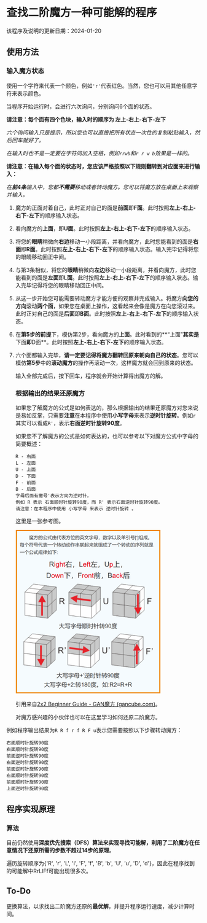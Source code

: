 # 查找二阶魔方一种可能解的程序

该程序及说明的更新日期：2024-01-20

## 使用方法
### 输入魔方状态
使用一个字符来代表一个颜色，例如```'r'```代表红色。当然，您也可以用其他任意字符来表示颜色。

当程序开始运行时，会进行六次询问，分别询问6个面的状态。

**请注意：每个面有四个色块，输入时的顺序为 左上-右上-右下-左下**

*六个询问输入只是提示，所以您也可以直接把所有状态一次性的复制粘贴输入，然后回车就好了。*

*在输入时也不是一定要在字符间加入空格，例如```rrwb```和```r r w b```效果是一样的。*

**请注意：在输入每个面的状态时，您应该严格按照以下规则翻转到对应面来进行输入：**

*在**前4条**输入中，您都**不需要**移动或者转动魔方。您可以将魔方放在桌面上来观察并输入。*

1. 魔方的正面对着自己，此时正对自己的面是**前面**即**F面**。此时按照**左上-右上-右下-左下**的顺序输入状态。

2. 看向魔方的**上面**，即**U面**。此时按照**左上-右上-右下-左下**的顺序输入状态。

3. 将您的**眼睛**稍微向**右边**移动一小段距离，并看向魔方，此时您能看到的面是**右面**即**R面**。此时按照**左上-右上-右下-左下**的顺序输入状态。输入完毕记得将您的眼睛移动回正中间。

4. 与第3条相似，将您的**眼睛**稍微向**左边**移动一小段距离，并看向魔方，此时您能看到的面是**左面**即**L面**。此时按照**左上-右上-右下-左下**的顺序输入状态。输入完毕记得将您的眼睛移动回正中间。

5. 从这一步开始您可能需要转动魔方才能方便的观察并完成输入。将魔方**向您的方向**滚动**两个面**，如果您在桌面上操作，这看起来会像是魔方在向您滚过来。此时正对自己的面是**后面**即**B面**。此时按照**左上-右上-右下-左下**的顺序输入状态。

6. 在**第5步的前提**下，模仿第2步，看向魔方的**上面**。此时看到的**“上面”**其实是**下面**即**D面**。此时按照**左上-右上-右下-左下**的顺序输入状态。

7. 六个面都输入完毕，**请一定要记得将魔方翻转回原来朝向自己的状态**。您可以模仿**第5步**中的**滚动魔方**的操作再滚动一次，这样魔方就会回到原来的状态。

   输入全部完成后，按下回车，程序就会开始计算得出魔方的解。

   

   ### 根据输出的结果还原魔方

   如果您了解魔方的公式是如何表达的，那么根据输出的结果还原魔方对您来说是易如反掌，只需要**注意**在本程序中使用**小写字母**来表示**逆时针旋转**。例如```r```其实可以看成```R'```，表示**右面逆时针旋转90度**。

   如果您不了解魔方的公式是如何表达的，也可以参考以下对魔方公式中字母的简要概述：

   ```
   R - 右面
   L - 左面
   U - 上面
   D - 下面
   F - 前面
   B - 后面
   字母后面有撇号'表示方向为逆时针，
   例如 R 表示 右面顺时针旋转90度，而 R' 表示右面逆时针旋转90度。
   请注意：在本程序中使用 小写字母 来表示 逆时针旋转 。
   ```

   这里是一张参考图。

   <img src=".\pocketCube.png" alt="image-20240120194615698" style="zoom:50%;" />

   引用来自[2x2 Beginner Guide - GAN魔方 (gancube.com)](https://www.gancube.com/zh/2x2-beginner-guide/)。

   对魔方感兴趣的小伙伴也可以在这里学习如何还原二阶魔方。

例如程序输出结果为```R R f r f R F u```表示您需要按照以下步骤转动魔方：

```
右面顺时针旋转90度
右面顺时针旋转90度
前面逆时针旋转90度
右面逆时针旋转90度
前面逆时针旋转90度
右面顺时针旋转90度
前面顺时针旋转90度
上面逆时针旋转90度
```

## 程序实现原理

### 算法

目前仍然使用**深度优先搜索（DFS）**算法来实现寻找可能解，利用了**二阶魔方在任意情况下还原所需的步数不超过14步的原理**。

遍历旋转顺序为{'R', 'r', 'L', 'l', 'F', 'f', 'B', 'b', 'U', 'u', 'D', 'd'}，因此在程序找到的可能解中RrLlFf可能出现很多次。

## To-Do

更换算法，以求找出二阶魔方还原的**最优解**，并提升程序运行速度，减少计算时间。